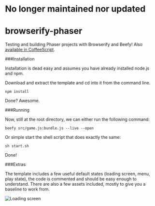 # No longer maintained nor updated

browserify-phaser
=================

Testing and building Phaser projects with Browserify and Beefy! Also [available in CoffeeScript](https://github.com/OttoRobba/browserify-phaser-coffeescript).

###Installation

Installation is dead easy and assumes you have already installed node.js and npm.

Download and extract the template and cd into it from the command line.

    npm install    

Done? Awesome.

###Running

Now, still at the root directory, we can either run the following command:

    beefy src/game.js:bundle.js --live --open
    
Or simple start the shell script that does exactly the same:

    sh start.sh
    
Done!

###Extras

The template includes a few useful default states (loading screen, menu, play state), the code is commented and should be easy enough to understand. There are also a few assets included, mostly to give you a baseline to work from.

![Loading screen](http://i.imgur.com/eDImkI5.png)
